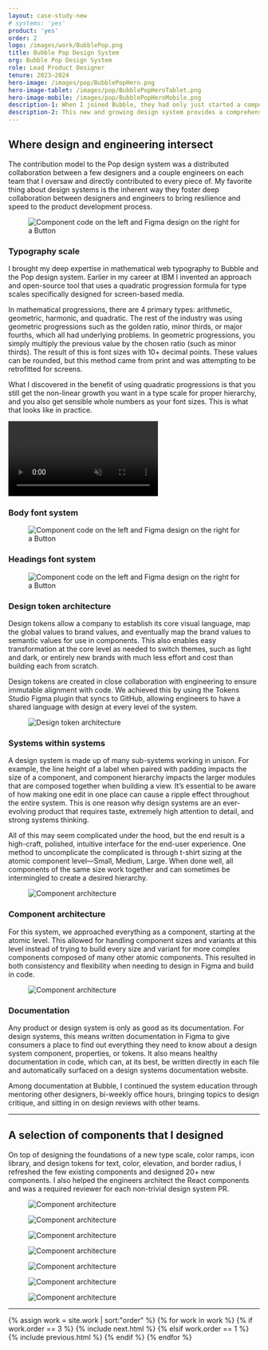 ```yaml
---
layout: case-study-new
# systems: 'yes'
product: 'yes'
order: 2
logo: /images/work/BubblePop.png
title: Bubble Pop Design System
org: Bubble Pop Design System
role: Lead Product Designer
tenure: 2023–2024
hero-image: /images/pop/BubblePopHero.png
hero-image-tablet: /images/pop/BubblePopHeroTablet.png
hero-image-mobile: /images/pop/BubblePopHeroMobile.png
description-1: When I joined Bubble, they had only just started a component library effort, and I led the design of a powerful new design system in Figma and in code. With “Editor Modernization” being one of the company’s top priorities, and with a design team that grew from 2 to 10 within a year, the team needed someone experienced in both craft and technical implementation.
description-2: This new and growing design system provides a comprehensive set of design tokens, icons, uniquely complex components, guidelines, contribution models, and documentation that empowers Bubble’s software engineers and product designers to build polished and consistent interfaces that align with the company’s evolving product direction.
---
```


<div class="c-wrap__project" markdown=1>

## Where design and engineering intersect
The contribution model to the Pop design system was a distributed collaboration between a few designers and a couple engineers on each team that I oversaw and directly contributed to every piece of. My favorite thing about design systems is the inherent way they foster deep collaboration between designers and engineers to bring resilience and speed to the product development process.

</div>

<figure>
  <picture>
    <source media="(min-width: 48em)" srcset="../../images/pop/PopButtonCodeAndDesign@2x.png"/>
    <img class="c-media c-media--padding c-media--border" src="../../images/pop/PopButtonCodeAndDesign.png" alt="Component code on the left and Figma design on the right for a Button"/>
  </picture>
</figure>

<div class="c-wrap__project" markdown=1>

### Typography scale
I brought my deep expertise in mathematical web typography to Bubble and the Pop design system. Earlier in my career at IBM I invented an approach and open-source tool that uses a quadratic progression formula for type scales specifically designed for screen-based media.

In mathematical progressions, there are 4 primary types: arithmetic, geometric, harmonic, and quadratic. The rest of the industry was using geometric progressions such as the golden ratio, minor thirds, or major fourths, which all had underlying problems. In geometric progressions, you simply multiply the previous value by the chosen ratio (such as minor thirds). The result of this is font sizes with 10+ decimal points. These values can be rounded, but this method came from print and was attempting to be retrofitted for screens.

What I discovered in the benefit of using quadratic progressions is that you still get the non-linear growth you want in a type scale for proper hierarchy, and you also get sensible whole numbers as your font sizes. This is what that looks like in practice.

</div>

<div class="c-media c-media--border">
  <video src="../../images/pop/QuadtraicProgressionTypeScale.mp4" loop autoplay muted playsinline></video>
</div>

<div class="c-wrap__project" markdown=1>

### Body font system

</div>

<figure>
  <picture>
    <source media="(min-width: 48em)" srcset="../../images/pop/TypographyScaleBody@2x.png"/>
    <img class="c-media c-media--padding c-media--border" src="../../images/pop/TypographyScaleBody.png" alt="Component code on the left and Figma design on the right for a Button"/>
  </picture>
</figure>

<div class="c-wrap__project" markdown=1>

### Headings font system

</div>

<figure>
  <picture>
    <source media="(min-width: 48em)" srcset="../../images/pop/TypographyScaleHeadings@2x.png"/>
    <img class="c-media c-media--padding c-media--border" src="../../images/pop/TypographyScaleHeadings.png" alt="Component code on the left and Figma design on the right for a Button"/>
  </picture>
</figure>

<div class="c-wrap__project" markdown=1>

### Design token architecture
Design tokens allow a company to establish its core visual language, map the global values to brand values, and eventually map the brand values to semantic values for use in components. This also enables easy transformation at the core level as needed to switch themes, such as light and dark, or entirely new brands with much less effort and cost than building each from scratch.

Design tokens are created in close collaboration with engineering to ensure immutable alignment with code. We achieved this by using the Tokens Studio Figma plugin that syncs to GitHub, allowing engineers to have a shared language with design at every level of the system.

</div>

<figure>
  <picture>
    <source media="(min-width: 48em)" srcset="../../images/pop/DesignTokenArchitecture@2x.png"/>
    <img class="c-media c-media--padding c-media--border" src="../../images/pop/DesignTokenArchitecture.png" alt="Design token architecture"/>
  </picture>
</figure>

<div class="c-wrap__project" markdown=1>

### Systems within systems
A design system is made up of many sub-systems working in unison. For example, the line height of a label when paired with padding impacts the size of a component, and component hierarchy impacts the larger modules that are composed together when building a view. It’s essential to be aware of how making one edit in one place can cause a ripple effect throughout the entire system. This is one reason why design systems are an ever-evolving product that requires taste, extremely high attention to detail, and strong systems thinking.

All of this may seem complicated under the hood, but the end result is a high-craft, polished, intuitive interface for the end-user experience. One method to uncomplicate the complicated is through t-shirt sizing at the atomic component level—Small, Medium, Large. When done well, all components of the same size work together and can sometimes be intermingled to create a desired hierarchy.

</div>

<figure>
  <picture>
    <source media="(min-width: 48em)" srcset="../../images/pop/SystemsWithinSystems@2x.png"/>
    <img class="c-media c-media--padding c-media--border" src="../../images/pop/SystemsWithinSystems.png" alt="Component architecture"/>
  </picture>
</figure>

<div class="c-wrap__project" markdown=1>

### Component architecture
For this system, we approached everything as a component, starting at the atomic level. This allowed for handling component sizes and variants at this level instead of trying to build every size and variant for more complex components composed of many other atomic components. This resulted in both consistency and flexibility when needing to design in Figma and build in code.

</div>

<figure>
  <picture>
    <source media="(min-width: 48em)" srcset="../../images/pop/PopComponentArchitecture@2x.png"/>
    <img class="c-media c-media--padding c-media--border" src="../../images/pop/PopComponentArchitecture.png" alt="Component architecture"/>
  </picture>
</figure>

<div class="c-wrap__project" markdown=1>

### Documentation
Any product or design system is only as good as its documentation. For design systems, this means written documentation in Figma to give consumers a place to find out everything they need to know about a design system component, properties, or tokens. It also means healthy documentation in code, which can, at its best, be written directly in each file and automatically surfaced on a design systems documentation website.

Among documentation at Bubble, I continued the system education through mentoring other designers, bi-weekly office hours, bringing topics to design critique, and sitting in on design reviews with other teams.

</div>

<hr>

<div class="c-wrap__project" markdown=1>

## A selection of components that I designed
On top of designing the foundations of a new type scale, color ramps, icon library, and design tokens for text, color, elevation, and border radius, I refreshed the few existing components and designed 20+ new components. I also helped the engineers architect the React components and was a required reviewer for each non-trivial design system PR.

</div>

<figure>
  <picture>
    <source media="(min-width: 48em)" srcset="../../images/pop/Dialog@2x.png"/>
    <img class="c-media c-media--padding c-media--border" src="../../images/pop/Dialog.png" alt="Component architecture"/>
  </picture>
</figure>

<figure>
  <picture>
    <source media="(min-width: 48em)" srcset="../../images/pop/ToggleButton@2x.png"/>
    <img class="c-media c-media--padding c-media--border" src="../../images/pop/ToggleButton.png" alt="Component architecture"/>
  </picture>
</figure>

<figure>
  <picture>
    <source media="(min-width: 48em)" srcset="../../images/pop/Input@2x.png"/>
    <img class="c-media c-media--padding c-media--border" src="../../images/pop/Input.png" alt="Component architecture"/>
  </picture>
</figure>

<figure>
  <picture>
    <source media="(min-width: 48em)" srcset="../../images/pop/Select@2x.png"/>
    <img class="c-media c-media--padding c-media--border" src="../../images/pop/Select.png" alt="Component architecture"/>
  </picture>
</figure>

<figure>
  <picture>
    <source media="(min-width: 48em)" srcset="../../images/pop/ListItem@2x.png"/>
    <img class="c-media c-media--padding c-media--border" src="../../images/pop/ListItem.png" alt="Component architecture"/>
  </picture>
</figure>

<figure>
  <picture>
    <source media="(min-width: 48em)" srcset="../../images/pop/DropdownMenu@2x.png"/>
    <img class="c-media c-media--padding c-media--border" src="../../images/pop/DropdownMenu.png" alt="Component architecture"/>
  </picture>
</figure>

<figure>
  <picture>
    <source media="(min-width: 48em)" srcset="../../images/pop/Zoom@2x.png"/>
    <img class="c-media c-media--padding c-media--border" src="../../images/pop/Zoom.png" alt="Component architecture"/>
  </picture>
</figure>

<hr>

<div class="c-work-nav">
  {% assign work = site.work | sort:"order" %}
  {% for work in work %}
  {% if work.order == 3 %}
  {% include next.html %}
  {% elsif work.order == 1 %}
  {% include previous.html %}
  {% endif %}
  {% endfor %}
</div>